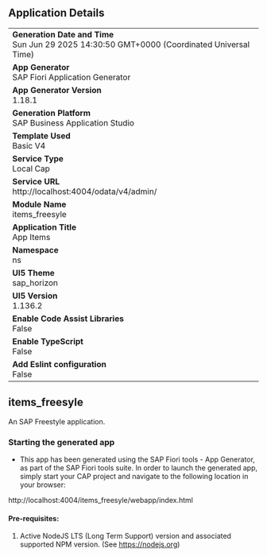 ## Application Details
|               |
| ------------- |
|**Generation Date and Time**<br>Sun Jun 29 2025 14:30:50 GMT+0000 (Coordinated Universal Time)|
|**App Generator**<br>SAP Fiori Application Generator|
|**App Generator Version**<br>1.18.1|
|**Generation Platform**<br>SAP Business Application Studio|
|**Template Used**<br>Basic V4|
|**Service Type**<br>Local Cap|
|**Service URL**<br>http://localhost:4004/odata/v4/admin/|
|**Module Name**<br>items_freesyle|
|**Application Title**<br>App Items|
|**Namespace**<br>ns|
|**UI5 Theme**<br>sap_horizon|
|**UI5 Version**<br>1.136.2|
|**Enable Code Assist Libraries**<br>False|
|**Enable TypeScript**<br>False|
|**Add Eslint configuration**<br>False|

## items_freesyle

An SAP Freestyle application.

### Starting the generated app

-   This app has been generated using the SAP Fiori tools - App Generator, as part of the SAP Fiori tools suite.  In order to launch the generated app, simply start your CAP project and navigate to the following location in your browser:

http://localhost:4004/items_freesyle/webapp/index.html

#### Pre-requisites:

1. Active NodeJS LTS (Long Term Support) version and associated supported NPM version.  (See https://nodejs.org)


